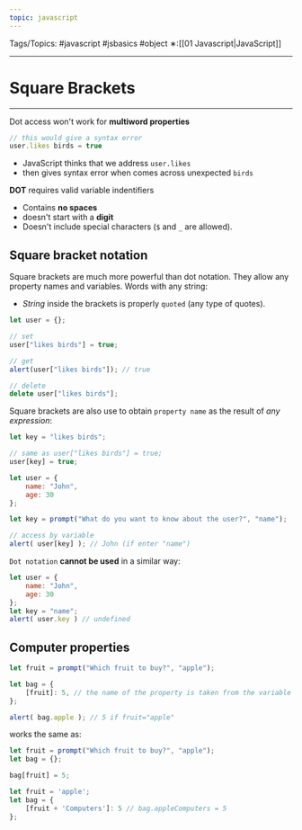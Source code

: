 ```yaml
---
topic: javascript
---
```

Tags/Topics: #javascript #jsbasics #object
∗:[[01 Javascript|JavaScript]] 

---
# Square Brackets

--- 
Dot access won't work for __multiword properties__
```javascript
// this would give a syntax error
user.likes birds = true
```
- JavaScript thinks that we address `user.likes`
- then gives syntax error when comes across unexpected `birds`

__DOT__ requires valid variable indentifiers
- Contains __no spaces__
- doesn't start with a __digit__
- Doesn't include special characters (`$` and `_` are allowed).

## Square bracket notation
Square brackets are much more powerful than dot notation.
They allow any property names and variables.
Words with any string:
- _String_ inside the brackets is properly `quoted` (any type of quotes).
```javascript
let user = {};

// set
user["likes birds"] = true;

// get
alert(user["likes birds"]); // true

// delete
delete user["likes birds"];
```

Square brackets are also use to obtain `property name` as the result of _any expression_:
```javascript
let key = "likes birds";

// same as user["likes birds"] = true;
user[key] = true;
```

```javascript
let user = {
	name: "John",
	age: 30
};

let key = prompt("What do you want to know about the user?", "name");

// access by variable
alert( user[key] ); // John (if enter "name")
```

`Dot notation` __cannot be used__ in a similar way:
```javascript
let user = {
	name: "John",
	age: 30
};
let key = "name";
alert( user.key ) // undefined
```

## Computer properties
```javascript
let fruit = prompt("Which fruit to buy?", "apple");

let bag = {
	[fruit]: 5, // the name of the property is taken from the variable fruit
};

alert( bag.apple ); // 5 if fruit="apple"
```
works the same as:
```javascript
let fruit = prompt("Which fruit to buy?", "apple");
let bag = {};

bag[fruit] = 5;
```

```javascript
let fruit = 'apple';
let bag = {
	[fruit + 'Computers']: 5 // bag.appleComputers = 5
};
```

